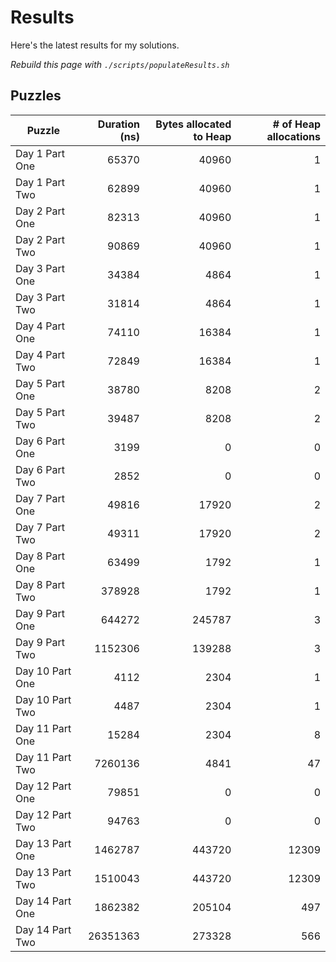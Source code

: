 # Results

Here's the latest results for my solutions.

_Rebuild this page with `./scripts/populateResults.sh`_

## Puzzles

|Puzzle|Duration (ns)|Bytes allocated to Heap|# of Heap allocations|
|-|-:|-:|-:|
|Day 1 Part One|65370|40960|1|
|Day 1 Part Two|62899|40960|1|
|Day 2 Part One|82313|40960|1|
|Day 2 Part Two|90869|40960|1|
|Day 3 Part One|34384|4864|1|
|Day 3 Part Two|31814|4864|1|
|Day 4 Part One|74110|16384|1|
|Day 4 Part Two|72849|16384|1|
|Day 5 Part One|38780|8208|2|
|Day 5 Part Two|39487|8208|2|
|Day 6 Part One|3199|0|0|
|Day 6 Part Two|2852|0|0|
|Day 7 Part One|49816|17920|2|
|Day 7 Part Two|49311|17920|2|
|Day 8 Part One|63499|1792|1|
|Day 8 Part Two|378928|1792|1|
|Day 9 Part One|644272|245787|3|
|Day 9 Part Two|1152306|139288|3|
|Day 10 Part One|4112|2304|1|
|Day 10 Part Two|4487|2304|1|
|Day 11 Part One|15284|2304|8|
|Day 11 Part Two|7260136|4841|47|
|Day 12 Part One|79851|0|0|
|Day 12 Part Two|94763|0|0|
|Day 13 Part One|1462787|443720|12309|
|Day 13 Part Two|1510043|443720|12309|
|Day 14 Part One|1862382|205104|497|
|Day 14 Part Two|26351363|273328|566|
